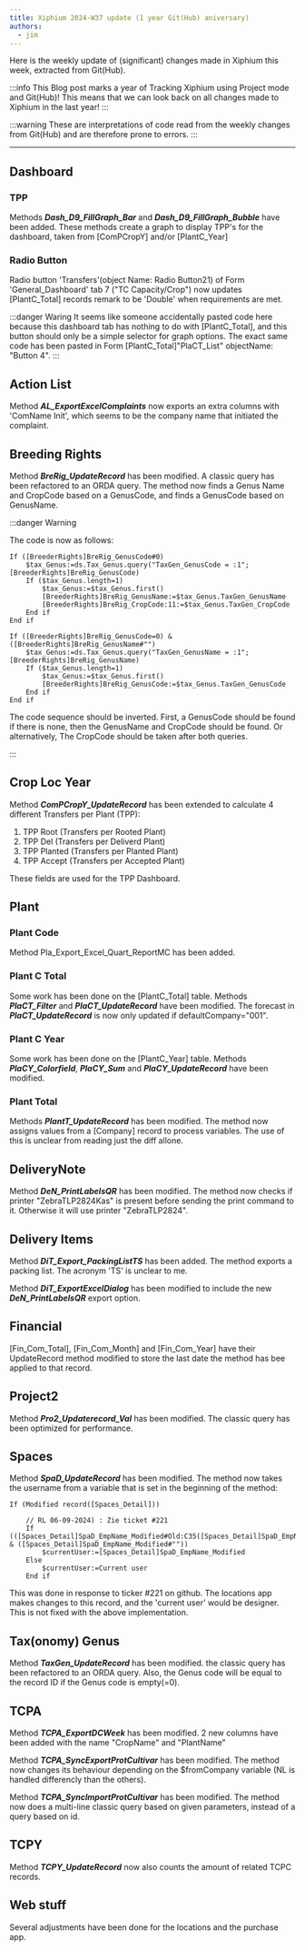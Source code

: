 ```yaml
---
title: Xiphium 2024-W37 update (1 year Git(Hub) aniversary)
authors:
  - jim
---
```


Here is the weekly update of (significant) changes made in Xiphium this week, extracted from Git(Hub).

:::info
This Blog post marks a year of Tracking Xiphium using Project mode and Git(Hub)!
This means that we can look back on all changes made to Xiphium in the last year!
:::

:::warning
These are interpretations of code read from the weekly changes from Git(Hub) and are therefore prone to errors.
:::

<!--truncate-->

---
## Dashboard
### TPP
Methods ***Dash_D9_FillGraph_Bar*** and ***Dash_D9_FillGraph_Bubble*** have been added. These methods create a graph to display TPP's for the dashboard, taken from [ComPCropY] and/or [PlantC_Year]

### Radio Button
Radio button 'Transfers'(object Name: Radio Button21) of Form 'General_Dashboard' tab 7 ("TC Capacity/Crop") now updates [PlantC_Total] records remark to be 'Double' when requirements are met.

:::danger Waring
It seems like someone accidentally pasted code here because this dashboard tab has nothing to do with [PlantC_Total], and this button should only be a simple selector for graph options.
The exact same code has been pasted in Form [PlantC_Total]"PlaCT_List" objectName: "Button 4".
:::

## Action List
Method ***AL_ExportExcelComplaints*** now exports an extra columns with 'ComName Init', which seems to be the company name that initiated the complaint.

## Breeding Rights
Method ***BreRig_UpdateRecord*** has been modified. A classic query has been refactored to an ORDA query. The method now finds a Genus Name and CropCode based on a GenusCode, and finds a GenusCode based on GenusName.

:::danger Warning

The code is now as follows:
```4D
If ([BreederRights]BreRig_GenusCode#0)
	$tax_Genus:=ds.Tax_Genus.query("TaxGen_GenusCode = :1"; [BreederRights]BreRig_GenusCode)
	If ($tax_Genus.length=1)
		$tax_Genus:=$tax_Genus.first()
		[BreederRights]BreRig_GenusName:=$tax_Genus.TaxGen_GenusName
		[BreederRights]BreRig_CropCode:11:=$tax_Genus.TaxGen_CropCode
	End if 
End if 

If ([BreederRights]BreRig_GenusCode=0) & ([BreederRights]BreRig_GenusName#"")
	$tax_Genus:=ds.Tax_Genus.query("TaxGen_GenusName = :1"; [BreederRights]BreRig_GenusName)
	If ($tax_Genus.length=1)
		$tax_Genus:=$tax_Genus.first()
		[BreederRights]BreRig_GenusCode:=$tax_Genus.TaxGen_GenusCode
	End if 
End if 
```
The code sequence should be inverted. First, a GenusCode should be found if there is none, then the GenusName and CropCode should be found. Or alternatively, The CropCode should be taken after both queries.

:::

## Crop Loc Year
Method ***ComPCropY_UpdateRecord*** has been extended to calculate 4 different Transfers per Plant (TPP):
1. TPP Root (Transfers per Rooted Plant)
2. TPP Del (Transfers per Deliverd Plant)
3. TPP Planted (Transfers per Planted Plant)
4. TPP Accept (Transfers per Accepted Plant)

These fields are used for the TPP Dashboard.

## Plant
### Plant Code
Method Pla_Export_Excel_Quart_ReportMC has been added.

### Plant C Total
Some work has been done on the [PlantC_Total] table. Methods ***PlaCT_Filter*** and ***PlaCT_UpdateRecord*** have been modified. The forecast in ***PlaCT_UpdateRecord*** is now only updated if defaultCompany="001".

### Plant C Year
Some work has been done on the [PlantC_Year] table. Methods ***PlaCY_Colorfield***, ***PlaCY_Sum*** and ***PlaCY_UpdateRecord*** have been modified. 

### Plant Total
Methods ***PlantT_UpdateRecord*** has been modified. The method now assigns values from a [Company] record to process variables. The use of this is unclear from reading just the diff allone.

## DeliveryNote
Method ***DeN_PrintLabelsQR*** has been modified. The method now checks if printer "ZebraTLP2824Kas" is present before sending the print command to it. Otherwise it will use printer "ZebraTLP2824".

## Delivery Items
Method ***DiT_Export_PackingListTS*** has been added. The method exports a packing list. The acronym 'TS' is unclear to me.

Method ***DiT_ExportExcelDialog*** has been modified to include the new ***DeN_PrintLabelsQR*** export option.

## Financial
[Fin_Com_Total], [Fin_Com_Month] and [Fin_Com_Year] have their UpdateRecord method modified to store the last date the method has bee applied to that record.

## Project2
Method ***Pro2_Updaterecord_Val*** has been modified. The classic query has been optimized for performance.

## Spaces
Method ***SpaD_UpdateRecord*** has been modified. The method now takes the username from a variable that is set in the beginning of the method:

```4D
If (Modified record([Spaces_Detail]))
	
	// RL 06-09-2024) : Zie ticket #221
	If (([Spaces_Detail]SpaD_EmpName_Modified#Old:C35([Spaces_Detail]SpaD_EmpName_Modified)) & ([Spaces_Detail]SpaD_EmpName_Modified#""))
		$currentUser:=[Spaces_Detail]SpaD_EmpName_Modified
	Else 
		$currentUser:=Current user
	End if 
```

This was done in response to ticker #221 on github. The locations app makes changes to this record, and the 'current user' would be designer. This is not fixed with the above implementation.

## Tax(onomy) Genus
Method ***TaxGen_UpdateRecord*** has been modified. the classic query has been refactored to an ORDA query. Also, the Genus code will be equal to the record ID if the Genus code is empty(=0).

## TCPA
Method ***TCPA_ExportDCWeek*** has been modified. 2 new columns have been added with the name "CropName" and "PlantName"

Method ***TCPA_SyncExportProtCultivar*** has been modified. The method now changes its behaviour depending on the $fromCompany variable (NL is handled differencly than the others).

Method ***TCPA_SyncImportProtCultivar*** has been modified. The method now does a multi-line classic query based on given parameters, instead of a query based on id.

## TCPY
Method ***TCPY_UpdateRecord*** now also counts the amount of related TCPC records.

## Web stuff
Several adjustments have been done for the locations and the purchase app.